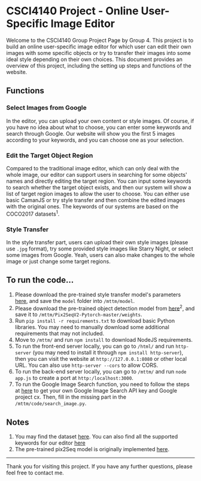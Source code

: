 # CSCI4140 Project - Online User-Specific Image Editor

Welcome to the CSCI4140 Group Project Page by Group 4. This project is to build an online user-specific image editor for which user can edit their own images with some specific objects or try to transfer their images into some ideal style depending on their own choices. This document provides an overview of this project, including the setting up steps and functions of the website.

## Functions

### Select Images from Google

In the editor, you can upload your own content or style images. Of course, if you have no idea about what to choose, you can enter some keywords and search through Google. Our website will show you the first 5 images according to your keywords, and you can choose one as your selection.

### Edit the Target Object Region

Compared to the traditional image editor, which can only deal with the whole image, our editor can support users in searching for some objects' names and directly editing the target region. You can input some keywords to search whether the target object exists, and then our system will show a list of target region images to allow the user to choose. You can either use basic CamanJS or try style transfer and then combine the edited images with the original ones. The keywords of our systems are based on the COCO2017 datasets<sup>1</sup>. 

### Style Transfer

In the style transfer part, users can upload their own style images (please use `.jpg` format), try some provided style images like Starry Night, or select some images from Google. Yeah, users can also make changes to the whole image or just change some target regions.

## To run the code...

1. Please download the pre-trained style transfer model's parameters [here](https://github.com/deepeshdm/Neural-Style-Transfer), and save the `model` folder into `/mttm/model`.
2. Please download the pre-trained object detection model from  [here](https://drive.google.com/drive/folders/10qDkMPIpKpeErDgE85jx7bCVwV5I3L0c?usp=sharing)<sup>2</sup>, and save it to `/mttm/Pix2SeqV2-Pytorch-master/weights`.
3. Run `pip install -r requirements.txt` to download basic Python libraries. You may need to manually download some additional requirements that may not included.
4. Move to `/mttm/` and run `npm install` to download NodeJS requirements.
5. To run the front-end server locally, you can go to `/html/` and run `http-server` (you may need to install it through `npm install http-server`), then you can visit the website at `http://127.0.0.1:8080` or other local URL. You can also use `http-server --cors` to allow CORS.
6. To run the back-end server locally, you can go to `/mttm/` and run `node app.js` to create a port at `http:/localhost:3000`.
7. To run the Google Image Search function, you need to follow the steps at [here](https://pypi.org/project/Google-Images-Search/) to get your own Google Image Search API key and Google project cx. Then, fill in the missing part in the `/mttm/code/search_image.py`.

## Notes
1. You may find the dataset [here](https://cocodataset.org/#home). You can also find all the supported keywords for our editor [here](https://github.com/WYXG233/CSCI4140_project/blob/main/html/lib/coco91_indices.json)
2. The pre-trained pix2Seq model is originally implemented [here](https://github.com/JJJYmmm/Pix2SeqV2-Pytorch/tree/master).

---

Thank you for visiting this project. If you have any further questions, please feel free to contact me.

